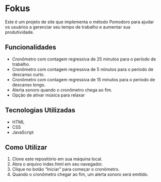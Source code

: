 <h1>Fokus</h1> 
Este é um projeto de site que implementa o método Pomodoro para ajudar os usuários a gerenciar seu tempo de trabalho e aumentar sua produtividade.

<h2>Funcionalidades</h2>
<ul>
 <li>Cronômetro com contagem regressiva de 25 minutos para o período de trabalho.</li>
  <li>Cronômetro com contagem regressiva de 5 minutos para o período de descanso curto.</li>
  <li>Cronômetro com contagem regressiva de 15 minutos para o período de descanso longo.</li>
  <li>Alerta sonoro quando o cronômetro chega ao fim.</li>
  <li>Opção de ativar música para relaxar</li>
</ul>


<h2>Tecnologias Utilizadas</h2>
 <ul>
  <li>HTML</li>
 <li>CSS</li>
<li>JavaScript</li>
 </ul>
 

<h2>Como Utilizar</h2>
<ol>
<li> Clone este repositório em sua máquina local.</li>
<li>Abra o arquivo index.html em seu navegador.</li>
<li>Clique no botão “Iniciar” para começar o cronômetro.</li>
<li>Quando o cronômetro chegar ao fim, um alerta sonoro será emitido.</li>
</ol>


